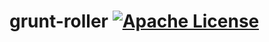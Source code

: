 # grunt-roller [![Apache License](https://img.shields.io/badge/license-MIT-blue.svg)](https://github.com/iamprabhat/grunt-roller/blob/master/LICENSE)
